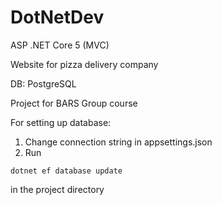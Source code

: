 # DotNetDev

ASP .NET Core 5 (MVC)

Website for pizza delivery company

DB: PostgreSQL

Project for BARS Group course

For setting up database:
1. Change connection string in appsettings.json
2. Run
```
dotnet ef database update
```
in the project directory
